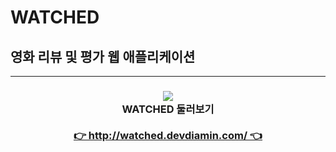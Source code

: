 # WATCHED

## 영화 리뷰 및 평가 웹 애플리케이션

---

<h3 align="center">
  
<img src=https://user-images.githubusercontent.com/42745614/153139255-e14535f6-ef3e-4c25-baeb-012f5eb74d93.gif>
  
  
<div>WATCHED 둘러보기</div></br>
  
<div>
  <a href="http://watched.devdiamin.com/">👉 http://watched.devdiamin.com/ 👈</a> 
</div>
  
</h3>
